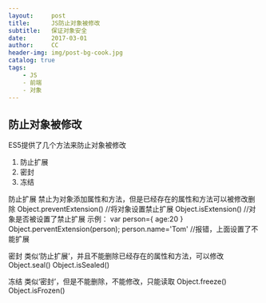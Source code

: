 ```yaml
---
layout:     post
title:      JS防止对象被修改
subtitle:   保证对象安全
date:       2017-03-01
author:     CC
header-img: img/post-bg-cook.jpg
catalog: true
tags:
    - JS
    - 前端
    - 对象
---
```




## 防止对象被修改
ES5提供了几个方法来防止对象被修改
1. 防止扩展
2. 密封
3. 冻结

防止扩展
禁止为对象添加属性和方法，但是已经存在的属性和方法可以被修改删除
Object.preventExtension()	//将对象设置禁止扩展
Object.isExtension()		//对象是否被设置了禁止扩展
示例：
var person={
    age:20
}
Object.perventExtension(person);
person.name='Tom'		//报错，上面设置了不能扩展


密封
类似‘防止扩展’，并且不能删除已经存在的属性和方法，可以修改
Object.seal()
Object.isSealed()


冻结
类似‘密封’，但是不能删除，不能修改，只能读取
Object.freeze()
Object.isFrozen()
